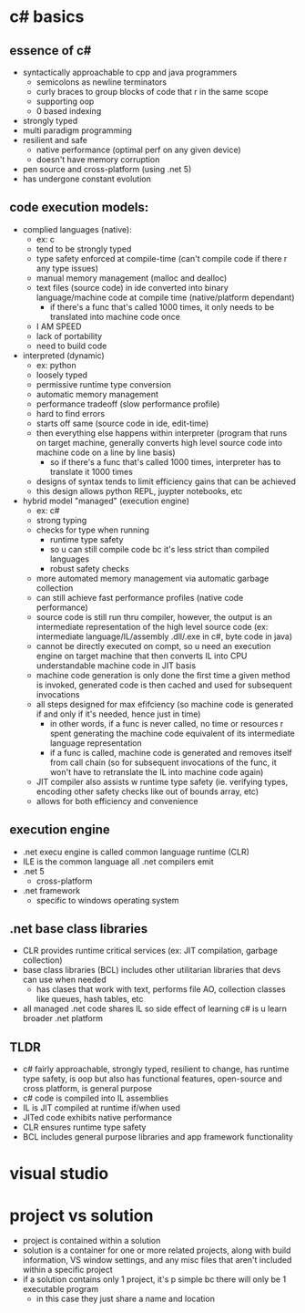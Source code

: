# c# basics

## essence of c#
- syntactically approachable to cpp and java programmers
  - semicolons as newline terminators
  - curly braces to group blocks of code that r in the same scope
  - supporting oop
  - 0 based indexing
- strongly typed
- multi paradigm programming
- resilient and safe
  - native performance (optimal perf on any given device)
  - doesn&#39;t have memory corruption
- pen source and cross-platform (using .net 5)
- has undergone constant evolution

## code execution models:
- complied languages (native):
  - ex: c
  - tend to be strongly typed
  - type safety enforced at compile-time (can&#39;t compile code if there r any type issues)
  - manual memory management (malloc and dealloc)
  - text files (source code) in ide converted into binary language/machine code at compile time (native/platform dependant)
    - if there&#39;s a func that&#39;s called 1000 times, it only needs to be translated into machine code once
  - I AM SPEED
  - lack of portability
  - need to build code
- interpreted (dynamic)
  - ex: python
  - loosely typed
  - permissive runtime type conversion
  - automatic memory management
  - performance tradeoff (slow performance profile)
  - hard to find errors
  - starts off same (source code in ide, edit-time)
  - then everything else happens within interpreter (program that runs on target machine, generally converts high level source code into machine code on a line by line basis)
    - so if there&#39;s a func that&#39;s called 1000 times, interpreter has to translate it 1000 times
  - designs of syntax tends to limit efficiency gains that can be achieved
  - this design allows python REPL, juypter notebooks, etc
- hybrid model &quot;managed&quot; (execution engine)
  - ex: c#
  - strong typing
  - checks for type when running
    - runtime type safety
    - so u can still compile code bc it&#39;s less strict than compiled languages
    - robust safety checks
  - more automated memory management via automatic garbage collection
  - can still achieve fast performance profiles (native code performance)
  - source code is still run thru compiler, however, the output is an intermediate representation of the high level source code (ex: intermediate language/IL/assembly .dll/.exe in c#, byte code in java)
  - cannot be directly executed on compt, so u need an execution engine on target machine that then converts IL into CPU understandable machine code in JIT basis
  - machine code generation is only done the first time a given method is invoked, generated code is then cached and used for subsequent invocations
  - all steps designed for max efifciency (so machine code is generated if and only if it&#39;s needed, hence just in time)
    - in other words, if a func is never called, no time or resources r spent generating the machine code equivalent of its intermediate language representation
    - if a func is called, machine code is generated and removes itself from call chain (so for subsequent invocations of the func, it won&#39;t have to retranslate the IL into machine code again)
  - JIT compiler also assists w runtime type safety (ie. verifying types, encoding other safety checks like out of bounds array, etc)
  - allows for both efficiency and convenience

## execution engine
- .net execu engine is called common language runtime (CLR)
- ILE is the common language all .net compilers emit
- .net 5
  - cross-platform
- .net framework
  - specific to windows operating system

## .net base class libraries
- CLR provides runtime critical services (ex: JIT compilation, garbage collection)
- base class libraries (BCL) includes other utilitarian libraries that devs can use when needed
  - has clases that work with text, performs file AO, collection classes like queues, hash tables, etc
- all managed .net code shares IL so side effect of learning c# is u learn broader .net platform

## TLDR
- c# fairly approachable, strongly typed, resilient to change, has runtime type safety, is oop but also has functional features, open-source and cross platform, is general purpose
- c# code is compiled into IL assemblies
- IL is JIT compiled at runtime if/when used
- JITed code exhibits native performance
- CLR ensures runtime type safety
- BCL includes general purpose libraries and app framework functionality

# visual studio

# project vs solution
- project is contained within a solution
- solution is a container for one or more related projects, along with build information, VS window settings, and any misc files that aren't included within a specific project
- if a solution contains only 1 project, it's p simple bc there will only be 1 executable program
  - in this case they just share a name and location
